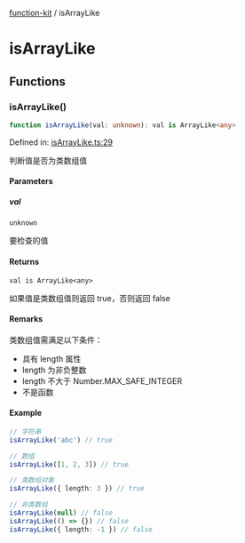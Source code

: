 [function-kit](index.md) / isArrayLike

# isArrayLike

## Functions

### isArrayLike()

```ts
function isArrayLike(val: unknown): val is ArrayLike<any>
```

Defined in: [isArrayLike.ts:29](https://github.com/Xaviw/function-kit/blob/84d58cf5bffabbabf64b9123683e107f26af04ae/src/isArrayLike.ts#L29)

判断值是否为类数组值

#### Parameters

##### val

`unknown`

要检查的值

#### Returns

`val is ArrayLike<any>`

如果值是类数组值则返回 true，否则返回 false

#### Remarks

类数组值需满足以下条件：
- 具有 length 属性
- length 为非负整数
- length 不大于 Number.MAX_SAFE_INTEGER
- 不是函数

#### Example

```ts
// 字符串
isArrayLike('abc') // true

// 数组
isArrayLike([1, 2, 3]) // true

// 类数组对象
isArrayLike({ length: 3 }) // true

// 非类数组
isArrayLike(null) // false
isArrayLike(() => {}) // false
isArrayLike({ length: -1 }) // false
```
